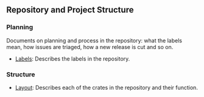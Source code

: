 ## Repository and Project Structure

### Planning

Documents on planning and process in the repository: what the labels mean, how issues are triaged, how a new release is cut and so on.

- [Labels](./labels.md): Describes the labels in the repository.

### Structure

- [Layout](./layout.md): Describes each of the crates in the repository and their function.
